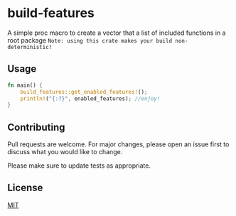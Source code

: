# build-features
A simple proc macro to create a vector that a list of included functions in a root package
`Note: using this crate makes your build non-deterministic!`

## Usage

```rust
fn main() {
    build_features::get_enabled_features!();
    println!("{:?}", enabled_features); //enjoy!
}
```

## Contributing
Pull requests are welcome. For major changes, please open an issue first to discuss what you would like to change.

Please make sure to update tests as appropriate.

## License
[MIT](https://choosealicense.com/licenses/mit/)
